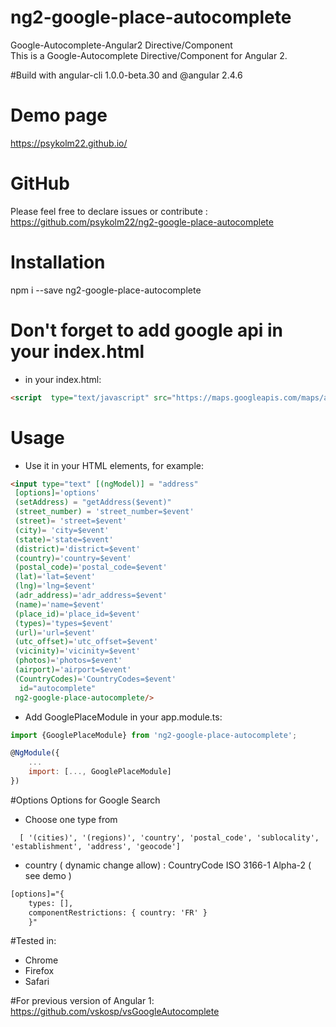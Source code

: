 # ng2-google-place-autocomplete
Google-Autocomplete-Angular2 Directive/Component <br/>
This is a Google-Autocomplete Directive/Component for Angular 2.

#Build with angular-cli 1.0.0-beta.30 and @angular 2.4.6

# Demo page
https://psykolm22.github.io/

# GitHub
Please feel free to declare issues or contribute  : https://github.com/psykolm22/ng2-google-place-autocomplete

# Installation
npm i --save ng2-google-place-autocomplete


# Don't forget to add google api in your index.html
* in your index.html:
```html
<script  type="text/javascript" src="https://maps.googleapis.com/maps/api/js?libraries=places"></script>
```

# Usage
* Use it in your HTML elements, for example:
```html
<input type="text" [(ngModel)] = "address" 
 [options]='options' 
 (setAddress) = "getAddress($event)"
 (street_number) = 'street_number=$event'
 (street)= 'street=$event'
 (city)= 'city=$event'
 (state)='state=$event'
 (district)='district=$event'
 (country)='country=$event'
 (postal_code)='postal_code=$event'
 (lat)='lat=$event' 
 (lng)='lng=$event' 
 (adr_address)='adr_address=$event' 
 (name)='name=$event' 
 (place_id)='place_id=$event' 
 (types)='types=$event' 
 (url)='url=$event'  
 (utc_offset)='utc_offset=$event' 
 (vicinity)='vicinity=$event' 
 (photos)='photos=$event' 
 (airport)='airport=$event' 
 (CountryCodes)='CountryCodes=$event'
  id="autocomplete"
 ng2-google-place-autocomplete/> 
```


* Add GooglePlaceModule in your app.module.ts:
```javascript
import {GooglePlaceModule} from 'ng2-google-place-autocomplete';

@NgModule({
    ...
    import: [..., GooglePlaceModule]
})
```

#Options
Options for Google Search
* Choose one type from
```
  [ '(cities)', '(regions)', 'country', 'postal_code', 'sublocality', 'establishment', 'address', 'geocode'] 
```  
* country ( dynamic change allow) : CountryCode ISO 3166-1 Alpha-2 ( see demo )
```html  
[options]="{
    types: [],
    componentRestrictions: { country: 'FR' }
    }"
```
#Tested in:
* Chrome
* Firefox
* Safari


#For previous version of Angular 1:
https://github.com/vskosp/vsGoogleAutocomplete
